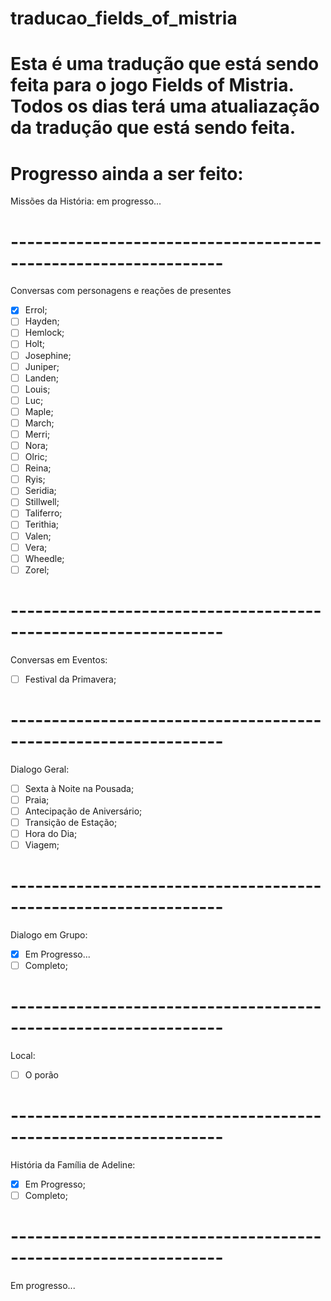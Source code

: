 # traducao_fields_of_mistria
# Esta é uma tradução que está sendo feita para o jogo Fields of Mistria. Todos os dias terá uma atualiazação da tradução que está sendo feita.

# Progresso ainda a ser feito:

Missões da História:
em progresso...
# ----------------------------------------------------------------
Conversas com personagens e reações de presentes
- [x] Errol;
- [ ] Hayden;
- [ ] Hemlock;
- [ ] Holt;
- [ ] Josephine;
- [ ] Juniper;
- [ ] Landen;
- [ ] Louis;
- [ ] Luc;
- [ ] Maple;
- [ ] March;
- [ ] Merri;
- [ ] Nora;
- [ ] Olric;
- [ ] Reina;
- [ ] Ryis;
- [ ] Seridia;
- [ ] Stillwell;
- [ ] Taliferro;
- [ ] Terithia;
- [ ] Valen;
- [ ] Vera;
- [ ] Wheedle;
- [ ] Zorel;
# ----------------------------------------------------------------
Conversas em Eventos:
- [ ] Festival da Primavera;
# ----------------------------------------------------------------
Dialogo Geral: 
- [ ] Sexta à Noite na Pousada;
- [ ] Praia;
- [ ] Antecipação de Aniversário;
- [ ] Transição de Estação;
- [ ] Hora do Dia;
- [ ] Viagem;
# ----------------------------------------------------------------
Dialogo em Grupo:
- [x] Em Progresso... 
- [ ] Completo;
# ----------------------------------------------------------------
Local:
- [ ] O porão
# ----------------------------------------------------------------
História da Família de Adeline:
- [x] Em Progresso;
- [ ] Completo;
# ----------------------------------------------------------------
Em progresso...
